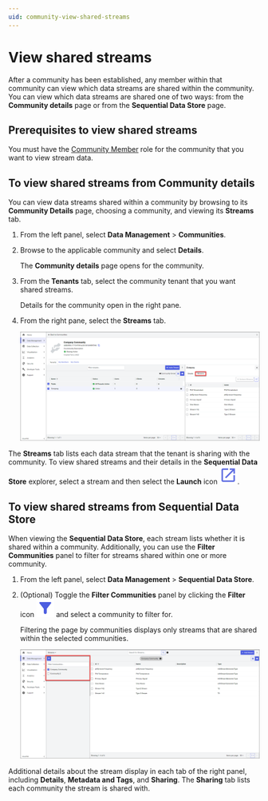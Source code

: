 ```yaml
---
uid: community-view-shared-streams
---
```


# View shared streams 

After a community has been established, any member within that community can view which data streams are shared within the community. You can view which data streams are shared one of two ways: from the **Community details** page or from the **Sequential Data Store** page.

## Prerequisites to view shared streams

You must have the [Community Member](xref:ccRoles#community-member-role-preview) role for the community that you want to view stream data.

## To view shared streams from Community details

You can view data streams shared within a community by browsing to its **Community Details** page, choosing a community, and viewing its **Streams** tab.

1. From the left panel, select **Data Management** > **Communities**.

1. Browse to the applicable community and select **Details**.

    The **Community details** page opens for the community. 
    
1. From the **Tenants** tab, select the community tenant that you want shared streams.

    Details for the community open in the right pane.

1. From the right pane, select the **Streams** tab.

    ![Tenant shared streams](images/communities-shared-streams.png)

The **Streams** tab lists each data stream that the tenant is sharing with the community. To view shared streams and their details in the **Sequential Data Store** explorer, select a stream and then select the **Launch** icon ![launch icon](../_icons/launch.svg). 

## To view shared streams from Sequential Data Store

When viewing the **Sequential Data Store**, each stream lists whether it is shared within a community. Additionally, you can use the **Filter Communities** panel to filter for streams shared within one or more community.

1. From the left panel, select **Data Management** > **Sequential Data Store**.

1. (Optional) Toggle the **Filter Communities** panel by clicking the **Filter** icon ![filter icon](../_icons/filter.svg) and select a community to filter for.

    Filtering the page by communities displays only streams that are shared within the selected communities.
    
    ![Filter communities](images/filter-pane.png)

Additional details about the stream display in each tab of the right panel, including **Details**, **Metadata and Tags**, and **Sharing**. The **Sharing** tab lists each community the stream is shared with.
